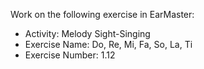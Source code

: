 Work on the following exercise in EarMaster:
- Activity: Melody Sight-Singing
- Exercise Name: Do, Re, Mi, Fa, So, La, Ti
- Exercise Number: 1.12
